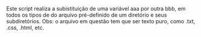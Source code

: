 Este script realiza a subistituição de uma variável aaa por outra bbb, em todos os tipos de do arquivo pré-definido de um diretório e seus subdiretórios.
Obs: o arquivo em questão tem que ser texto puro, como .txt, .css, .html, etc.
